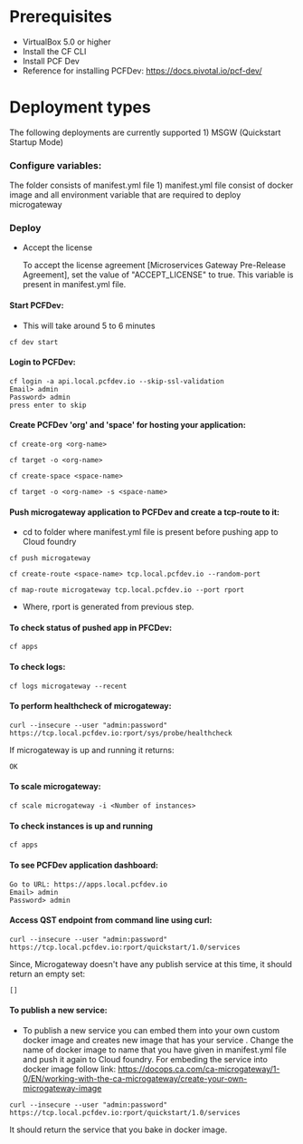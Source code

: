 # Prerequisites
- VirtualBox 5.0 or higher
- Install the CF CLI
- Install PCF Dev
- Reference for installing PCFDev: https://docs.pivotal.io/pcf-dev/

# Deployment types
The following deployments are currently supported
	1) MSGW (Quickstart Startup Mode)

### Configure variables:
The folder consists of manifest.yml file
	1) manifest.yml file consist of docker image and all environment variable that are required to deploy microgateway 

### Deploy
- Accept the license

  To accept the license agreement [Microservices Gateway Pre-Release Agreement], set the value of "ACCEPT_LICENSE" to true. This variable is present in manifest.yml file.

#### Start PCFDev:
- This will take around 5 to 6 minutes
```
cf dev start
```
#### Login to PCFDev:
```
cf login -a api.local.pcfdev.io --skip-ssl-validation
Email> admin
Password> admin
press enter to skip
```
#### Create PCFDev 'org' and 'space' for hosting your application:
```
cf create-org <org-name>
```
```
cf target -o <org-name>
```
```
cf create-space <space-name>
```
```
cf target -o <org-name> -s <space-name>
```
#### Push microgateway application to PCFDev and create a tcp-route to it:
- cd to folder where manifest.yml file is present before pushing app to Cloud foundry
```
cf push microgateway
```
```
cf create-route <space-name> tcp.local.pcfdev.io --random-port
```
```
cf map-route microgateway tcp.local.pcfdev.io --port rport
```
- Where, rport is generated from previous step.
#### To check status of pushed app in PFCDev:
```
cf apps
```
#### To check logs:
```
cf logs microgateway --recent
```
#### To perform healthcheck of microgateway:
```
curl --insecure --user "admin:password" https://tcp.local.pcfdev.io:rport/sys/probe/healthcheck
```
If microgateway is up and running it returns:
```
OK
```
#### To scale microgateway:
```
cf scale microgateway -i <Number of instances>
```
#### To check instances is up and running
```
cf apps
```
#### To see PCFDev application dashboard:
```
Go to URL: https://apps.local.pcfdev.io
Email> admin
Password> admin
```
#### Access QST endpoint from command line using curl:
```
curl --insecure --user "admin:password" https://tcp.local.pcfdev.io:rport/quickstart/1.0/services
```
Since, Microgateway doesn't have any publish service at this time, it should return an empty set:
```
[]
```
#### To publish a new service:
- To publish a new service you can embed them into your own custom docker image and creates new image that has your service . Change the name of docker image to name that you have given in manifest.yml file and push it again to Cloud foundry. For embeding the service into docker image follow link: https://docops.ca.com/ca-microgateway/1-0/EN/working-with-the-ca-microgateway/create-your-own-microgateway-image

```
curl --insecure --user "admin:password" https://tcp.local.pcfdev.io:rport/quickstart/1.0/services
```
It should return the service that you bake in docker image.
